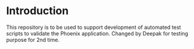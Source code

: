 # Introduction 
This repository is to be used to support development of automated test scripts to validate the Phoenix application.
Changed by Deepak for testing purpose for 2nd time.